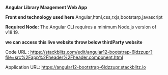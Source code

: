 **Angular Library Maagement Web App**


**Front end technology used here**
Angular,html,css,rxjs,bootstarp,javascript

**Required Node:**
The Angular CLI requires a minimum Node.js version of v18.19. 

**we can access this live website throw below thirdParty website**



Code URL : https://stackblitz.com/edit/angular12-bootstrap-6ldzzupr?file=src%2Fapp%2Fheader%2Fheader.component.html



Application URL: https://angular12-bootstrap-6ldzzupr.stackblitz.io
